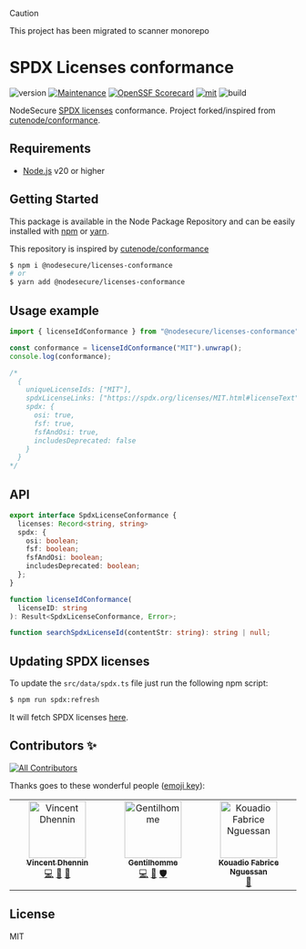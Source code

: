 > [!CAUTION]
> This project has been migrated to scanner monorepo

# SPDX Licenses conformance

![version](https://img.shields.io/badge/dynamic/json.svg?style=for-the-badge&url=https://raw.githubusercontent.com/NodeSecure/licenses-conformance/master/package.json&query=$.version&label=Version)
[![Maintenance](https://img.shields.io/badge/Maintained%3F-yes-green.svg?style=for-the-badge)](https://github.com/NodeSecure/licenses-conformance/graphs/commit-activity)
[![OpenSSF
Scorecard](https://api.securityscorecards.dev/projects/github.com/NodeSecure/licenses-conformance/badge?style=for-the-badge)](https://api.securityscorecards.dev/projects/github.com/NodeSecure/licenses-conformance)
[![mit](https://img.shields.io/github/license/NodeSecure/licenses-conformance.svg?style=for-the-badge)](https://github.com/NodeSecure/licenses-conformance/blob/master/LICENSE)
![build](https://img.shields.io/github/actions/workflow/status/NodeSecure/licenses-conformance/main.yml?style=for-the-badge)

NodeSecure [SPDX licenses](https://spdx.org/licenses/) conformance. Project forked/inspired from [cutenode/conformance](https://github.com/cutenode/conformance.git).

## Requirements

- [Node.js](https://nodejs.org/en/) v20 or higher

## Getting Started

This package is available in the Node Package Repository and can be easily installed with [npm](https://docs.npmjs.com/getting-started/what-is-npm) or [yarn](https://yarnpkg.com).

This repository is inspired by [cutenode/conformance](https://github.com/cutenode/conformance.git)

```bash
$ npm i @nodesecure/licenses-conformance
# or
$ yarn add @nodesecure/licenses-conformance
```

## Usage example

```js
import { licenseIdConformance } from "@nodesecure/licenses-conformance";

const conformance = licenseIdConformance("MIT").unwrap();
console.log(conformance);

/*  
  {
    uniqueLicenseIds: ["MIT"],
    spdxLicenseLinks: ["https://spdx.org/licenses/MIT.html#licenseText"],
    spdx: {
      osi: true,
      fsf: true,
      fsfAndOsi: true,
      includesDeprecated: false
    }
  }
*/
```

## API

```ts
export interface SpdxLicenseConformance {
  licenses: Record<string, string>
  spdx: {
    osi: boolean;
    fsf: boolean;
    fsfAndOsi: boolean;
    includesDeprecated: boolean;
  };
}

function licenseIdConformance(
  licenseID: string
): Result<SpdxLicenseConformance, Error>;

function searchSpdxLicenseId(contentStr: string): string | null;
```

## Updating SPDX licenses

To update the `src/data/spdx.ts` file just run the following npm script:

```bash
$ npm run spdx:refresh
```

It will fetch SPDX licenses [here](https://github.com/spdx/license-list-data/blob/main/json/licenses.json).

## Contributors ✨

<!-- ALL-CONTRIBUTORS-BADGE:START - Do not remove or modify this section -->

[![All Contributors](https://img.shields.io/badge/all_contributors-3-orange.svg?style=flat-square)](#contributors-)

<!-- ALL-CONTRIBUTORS-BADGE:END -->

Thanks goes to these wonderful people ([emoji key](https://allcontributors.org/docs/en/emoji-key)):

<!-- ALL-CONTRIBUTORS-LIST:START - Do not remove or modify this section -->
<!-- prettier-ignore-start -->
<!-- markdownlint-disable -->
<table>
  <tbody>
    <tr>
      <td align="center" valign="top" width="14.28%"><a href="https://github.com/Kawacrepe"><img src="https://avatars.githubusercontent.com/u/40260517?v=4?s=100" width="100px;" alt="Vincent Dhennin"/><br /><sub><b>Vincent Dhennin</b></sub></a><br /><a href="https://github.com/NodeSecure/licenses-conformance/commits?author=Kawacrepe" title="Code">💻</a> <a href="https://github.com/NodeSecure/licenses-conformance/issues?q=author%3AKawacrepe" title="Bug reports">🐛</a> <a href="https://github.com/NodeSecure/licenses-conformance/commits?author=Kawacrepe" title="Documentation">📖</a></td>
      <td align="center" valign="top" width="14.28%"><a href="https://www.linkedin.com/in/thomas-gentilhomme/"><img src="https://avatars.githubusercontent.com/u/4438263?v=4?s=100" width="100px;" alt="Gentilhomme"/><br /><sub><b>Gentilhomme</b></sub></a><br /><a href="https://github.com/NodeSecure/licenses-conformance/commits?author=fraxken" title="Code">💻</a> <a href="https://github.com/NodeSecure/licenses-conformance/pulls?q=is%3Apr+reviewed-by%3Afraxken" title="Reviewed Pull Requests">👀</a> <a href="#security-fraxken" title="Security">🛡️</a></td>
      <td align="center" valign="top" width="14.28%"><a href="https://github.com/fabnguess"><img src="https://avatars.githubusercontent.com/u/72697416?v=4?s=100" width="100px;" alt="Kouadio Fabrice Nguessan"/><br /><sub><b>Kouadio Fabrice Nguessan</b></sub></a><br /><a href="#maintenance-fabnguess" title="Maintenance">🚧</a></td>
    </tr>
  </tbody>
</table>

<!-- markdownlint-restore -->
<!-- prettier-ignore-end -->

<!-- ALL-CONTRIBUTORS-LIST:END -->

## License

MIT
